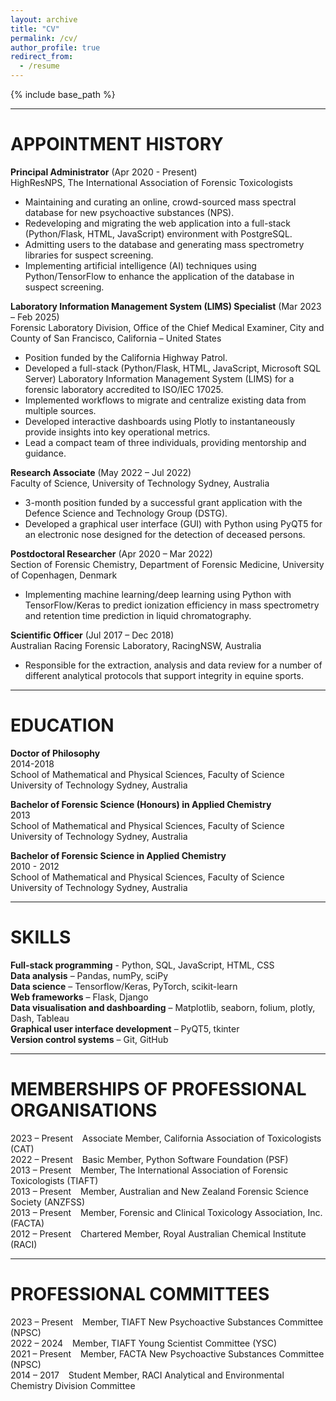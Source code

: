 ```yaml
---
layout: archive
title: "CV"
permalink: /cv/
author_profile: true
redirect_from:
  - /resume
---
```


{% include base_path %}

<hr/>

APPOINTMENT HISTORY
======
**Principal Administrator** (Apr 2020 - Present)  
HighResNPS, The International Association of Forensic Toxicologists  
* Maintaining and curating an online, crowd-sourced mass spectral database for new psychoactive substances (NPS).
* Redeveloping and migrating the web application into a full-stack (Python/Flask, HTML, JavaScript) environment with PostgreSQL.
* Admitting users to the database and generating mass spectrometry libraries for suspect screening.
* Implementing artificial intelligence (AI) techniques using Python/TensorFlow to enhance the application of the database in suspect screening.

**Laboratory Information Management System (LIMS) Specialist** (Mar 2023 – Feb 2025)  
Forensic Laboratory Division, Office of the Chief Medical Examiner, City and County of San Francisco, California – United States
* Position funded by the California Highway Patrol.
* Developed a full-stack (Python/Flask, HTML, JavaScript, Microsoft SQL Server) Laboratory Information Management System (LIMS) for a forensic laboratory accredited to ISO/IEC 17025.
* Implemented workflows to migrate and centralize existing data from multiple sources.
* Developed interactive dashboards using Plotly to instantaneously provide insights into key operational metrics.
* Lead a compact team of three individuals, providing mentorship and guidance.

**Research Associate** (May 2022 – Jul 2022)  
Faculty of Science, University of Technology Sydney, Australia  
* 3-month position funded by a successful grant application with the Defence Science and Technology Group (DSTG).
* Developed a graphical user interface (GUI) with Python using PyQT5 for an electronic nose designed for the detection of deceased persons.

**Postdoctoral Researcher**	(Apr 2020 – Mar 2022)</br>
Section of Forensic Chemistry, Department of Forensic Medicine, University of Copenhagen, Denmark  
* Implementing machine learning/deep learning using Python with TensorFlow/Keras to predict ionization efficiency in mass spectrometry and retention time prediction in liquid chromatography.

**Scientific Officer**  (Jul 2017 – Dec 2018)  
Australian Racing Forensic Laboratory, RacingNSW, Australia  
* Responsible for the extraction, analysis and data review for a number of different analytical protocols that support integrity in equine sports.

<hr/>

EDUCATION
======
**Doctor of Philosophy**  
2014-2018  
School of Mathematical and Physical Sciences, Faculty of Science  
University of Technology Sydney, Australia  

**Bachelor of Forensic Science (Honours) in Applied Chemistry**  
2013  
School of Mathematical and Physical Sciences, Faculty of Science  
University of Technology Sydney, Australia  

**Bachelor of Forensic Science in Applied Chemistry**  
2010 - 2012  
School of Mathematical and Physical Sciences, Faculty of Science  
University of Technology Sydney, Australia  

<hr/>

SKILLS
======
**Full-stack programming** - Python, SQL, JavaScript, HTML, CSS  
**Data analysis** – Pandas, numPy, sciPy  
**Data science** – Tensorflow/Keras, PyTorch, scikit-learn  
**Web frameworks** – Flask, Django  
**Data visualisation and dashboarding** – Matplotlib, seaborn, folium, plotly, Dash, Tableau  
**Graphical user interface development** – PyQT5, tkinter  
**Version control systems** – Git, GitHub  

<hr/>

MEMBERSHIPS OF PROFESSIONAL ORGANISATIONS
======
2023 – Present &ensp; Associate Member, California Association of Toxicologists (CAT)  
2022 – Present &ensp; Basic Member, Python Software Foundation (PSF)  
2013 – Present &ensp; Member, The International Association of Forensic Toxicologists (TIAFT)  
2013 – Present &ensp; Member, Australian and New Zealand Forensic Science Society (ANZFSS)  
2013 – Present &ensp; Member, Forensic and Clinical Toxicology Association, Inc. (FACTA)  
2012 – Present &ensp; Chartered Member, Royal Australian Chemical Institute (RACI)  

<hr/>

PROFESSIONAL COMMITTEES
======
2023 – Present &ensp;	Member, TIAFT New Psychoactive Substances Committee (NPSC)  
2022 – 2024 &ensp; Member, TIAFT Young Scientist Committee (YSC)   
2021 – Present &ensp;	Member, FACTA New Psychoactive Substances Committee (NPSC)  
2014 – 2017 &ensp; Student Member, RACI Analytical and Environmental Chemistry Division Committee  

  
